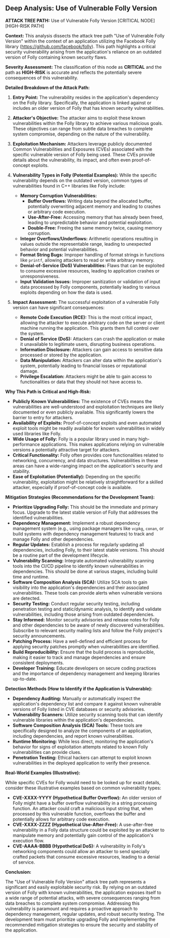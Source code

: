 ## Deep Analysis: Use of Vulnerable Folly Version

**ATTACK TREE PATH:** Use of Vulnerable Folly Version [CRITICAL NODE] [HIGH-RISK PATH]

**Context:** This analysis dissects the attack tree path "Use of Vulnerable Folly Version" within the context of an application utilizing the Facebook Folly library (https://github.com/facebook/folly). This path highlights a critical security vulnerability arising from the application's reliance on an outdated version of Folly containing known security flaws.

**Severity Assessment:** The classification of this node as **CRITICAL** and the path as **HIGH-RISK** is accurate and reflects the potentially severe consequences of this vulnerability.

**Detailed Breakdown of the Attack Path:**

1. **Entry Point:** The vulnerability resides in the application's dependency on the Folly library. Specifically, the application is linked against or includes an older version of Folly that has known security vulnerabilities.

2. **Attacker's Objective:** The attacker aims to exploit these known vulnerabilities within the Folly library to achieve various malicious goals. These objectives can range from subtle data breaches to complete system compromise, depending on the nature of the vulnerability.

3. **Exploitation Mechanism:** Attackers leverage publicly documented Common Vulnerabilities and Exposures (CVEs) associated with the specific vulnerable version of Folly being used. These CVEs provide details about the vulnerability, its impact, and often even proof-of-concept exploits.

4. **Vulnerability Types in Folly (Potential Examples):** While the specific vulnerability depends on the outdated version, common types of vulnerabilities found in C++ libraries like Folly include:
    * **Memory Corruption Vulnerabilities:**
        * **Buffer Overflows:**  Writing data beyond the allocated buffer, potentially overwriting adjacent memory and leading to crashes or arbitrary code execution.
        * **Use-After-Free:** Accessing memory that has already been freed, leading to unpredictable behavior and potential exploitation.
        * **Double-Free:** Freeing the same memory twice, causing memory corruption.
    * **Integer Overflows/Underflows:**  Arithmetic operations resulting in values outside the representable range, leading to unexpected behavior and potential vulnerabilities.
    * **Format String Bugs:**  Improper handling of format strings in functions like `printf`, allowing attackers to read or write arbitrary memory.
    * **Denial-of-Service (DoS) Vulnerabilities:**  Flaws that can be exploited to consume excessive resources, leading to application crashes or unresponsiveness.
    * **Input Validation Issues:**  Improper sanitization or validation of input data processed by Folly components, potentially leading to various exploits depending on how the data is used.

5. **Impact Assessment:** The successful exploitation of a vulnerable Folly version can have significant consequences:
    * **Remote Code Execution (RCE):** This is the most critical impact, allowing the attacker to execute arbitrary code on the server or client machine running the application. This grants them full control over the system.
    * **Denial of Service (DoS):** Attackers can crash the application or make it unavailable to legitimate users, disrupting business operations.
    * **Information Disclosure:** Attackers can gain access to sensitive data processed or stored by the application.
    * **Data Manipulation:** Attackers can alter data within the application's system, potentially leading to financial losses or reputational damage.
    * **Privilege Escalation:** Attackers might be able to gain access to functionalities or data that they should not have access to.

**Why This Path is Critical and High-Risk:**

* **Publicly Known Vulnerabilities:** The existence of CVEs means the vulnerabilities are well-understood and exploitation techniques are likely documented or even publicly available. This significantly lowers the barrier to entry for attackers.
* **Availability of Exploits:**  Proof-of-concept exploits and even automated exploit tools might be readily available for known vulnerabilities in widely used libraries like Folly.
* **Wide Usage of Folly:** Folly is a popular library used in many high-performance applications. This makes applications relying on vulnerable versions a potentially attractive target for attackers.
* **Critical Functionality:** Folly often provides core functionalities related to networking, concurrency, and data structures. Vulnerabilities in these areas can have a wide-ranging impact on the application's security and stability.
* **Ease of Exploitation (Potentially):** Depending on the specific vulnerability, exploitation might be relatively straightforward for a skilled attacker, especially if proof-of-concept code is available.

**Mitigation Strategies (Recommendations for the Development Team):**

* **Prioritize Upgrading Folly:** This should be the immediate and primary focus. Upgrade to the latest stable version of Folly that addresses the identified vulnerabilities.
* **Dependency Management:** Implement a robust dependency management system (e.g., using package managers like `vcpkg`, `conan`, or build systems with dependency management features) to track and manage Folly and other dependencies.
* **Regular Updates:** Establish a process for regularly updating all dependencies, including Folly, to their latest stable versions. This should be a routine part of the development lifecycle.
* **Vulnerability Scanning:** Integrate automated vulnerability scanning tools into the CI/CD pipeline to identify known vulnerabilities in dependencies. This should be done at various stages, including build time and runtime.
* **Software Composition Analysis (SCA):** Utilize SCA tools to gain visibility into the application's dependencies and their associated vulnerabilities. These tools can provide alerts when vulnerable versions are detected.
* **Security Testing:** Conduct regular security testing, including penetration testing and static/dynamic analysis, to identify and validate vulnerabilities, including those arising from outdated dependencies.
* **Stay Informed:** Monitor security advisories and release notes for Folly and other dependencies to be aware of newly discovered vulnerabilities. Subscribe to relevant security mailing lists and follow the Folly project's security announcements.
* **Patching Process:** Have a well-defined and efficient process for applying security patches promptly when vulnerabilities are identified.
* **Build Reproducibility:** Ensure that the build process is reproducible, making it easier to track and manage dependencies and ensure consistent deployments.
* **Developer Training:** Educate developers on secure coding practices and the importance of dependency management and keeping libraries up-to-date.

**Detection Methods (How to Identify if the Application is Vulnerable):**

* **Dependency Auditing:** Manually or automatically inspect the application's dependency list and compare it against known vulnerable versions of Folly listed in CVE databases or security advisories.
* **Vulnerability Scanners:** Utilize security scanning tools that can identify vulnerable libraries within the application's dependencies.
* **Software Composition Analysis (SCA) Tools:** These tools are specifically designed to analyze the components of an application, including dependencies, and report known vulnerabilities.
* **Runtime Monitoring:** While less direct, monitoring the application's behavior for signs of exploitation attempts related to known Folly vulnerabilities can provide clues.
* **Penetration Testing:** Ethical hackers can attempt to exploit known vulnerabilities in the deployed application to verify their presence.

**Real-World Examples (Illustrative):**

While specific CVEs for Folly would need to be looked up for exact details, consider these illustrative examples based on common vulnerability types:

* **CVE-XXXX-YYYY (Hypothetical Buffer Overflow):** An older version of Folly might have a buffer overflow vulnerability in a string processing function. An attacker could craft a malicious input string that, when processed by this vulnerable function, overflows the buffer and potentially allows for arbitrary code execution.
* **CVE-XXXX-ZZZZ (Hypothetical Use-After-Free):** A use-after-free vulnerability in a Folly data structure could be exploited by an attacker to manipulate memory and potentially gain control of the application's execution flow.
* **CVE-AAAA-BBBB (Hypothetical DoS):** A vulnerability in Folly's networking components could allow an attacker to send specially crafted packets that consume excessive resources, leading to a denial of service.

**Conclusion:**

The "Use of Vulnerable Folly Version" attack tree path represents a significant and easily exploitable security risk. By relying on an outdated version of Folly with known vulnerabilities, the application exposes itself to a wide range of potential attacks, with severe consequences ranging from data breaches to complete system compromise. Addressing this vulnerability is paramount and requires a proactive approach to dependency management, regular updates, and robust security testing. The development team must prioritize upgrading Folly and implementing the recommended mitigation strategies to ensure the security and stability of the application.

